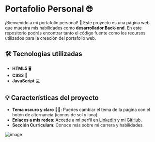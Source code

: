 # Portafolio Personal 🌐

¡Bienvenido a mi portafolio personal! 🚀 Este proyecto es una página web que muestra mis habilidades como **desarrollador Back-end**. En este repositorio podrás encontrar tanto el código fuente como los recursos utilizados para la creación del portafolio web.

## 🛠️ Tecnologías utilizadas
- **HTML5** 🖥️
- **CSS3** 🎨
- **JavaScript** 💻

## 💡 Características del proyecto
- **Tema oscuro y claro** 🌙🌞: Puedes cambiar el tema de la página con el botón de alternancia (iconos de sol y luna).
- **Enlaces a mis redes**: Accede a mi perfil en [LinkedIn](https://www.linkedin.com/in/ronaldjaimeduran/) y mi [GitHub](https://github.com/Ronald-jsd).
- **Sección Curriculum**: Conoce más sobre mi carrera y habilidades.


![image](https://github.com/user-attachments/assets/8f6601e5-781e-461e-9640-c58e3ae8cb9c)
